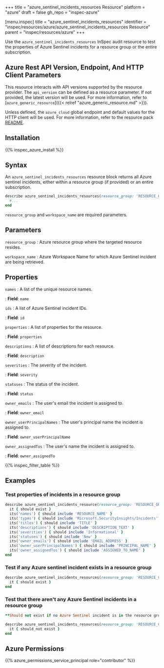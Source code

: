 +++
title = "azure_sentinel_incidents_resources Resource"
platform = "azure"
draft = false
gh_repo = "inspec-azure"

[menu.inspec]
title = "azure_sentinel_incidents_resources"
identifier = "inspec/resources/azure/azure_sentinel_incidents_resources Resource"
parent = "inspec/resources/azure"
+++

Use the `azure_sentinel_incidents_resources` InSpec audit resource to test the properties of Azure Sentinel incidents for a resource group or the entire subscription.

## Azure Rest API Version, Endpoint, And HTTP Client Parameters

This resource interacts with API versions supported by the resource provider. The `api_version` can be defined as a resource parameter.
If not provided, the latest version will be used. For more information, refer to [`azure_generic_resource`]({{< relref "azure_generic_resource.md" >}}).

Unless defined, the `azure_cloud` global endpoint and default values for the HTTP client will be used. For more information, refer to the resource pack [README](https://github.com/inspec/inspec-azure/blob/main/README.md).

## Installation

{{% inspec_azure_install %}}

## Syntax

An `azure_sentinel_incidents_resources` resource block returns all Azure sentinel incidents, either within a resource group (if provided) or an entire subscription.

```ruby
describe azure_sentinel_incidents_resources(resource_group: 'RESOURCE_GROUP', workspace_name: 'WORKSPACE_NAME') do
  #...
end
```

`resource_group` and `workspace_name` are required parameters.

## Parameters

`resource_group`
: Azure resource group where the targeted resource resides.

`workspace_name`
: Azure Workspace Name for which Azure Sentinel incident are being retrieved.

## Properties

`names`
: A list of the unique resource names.

: **Field**: `name`

`ids`
: A list of Azure Sentinel incident IDs.

: **Field**: `id`

`properties`
: A list of properties for the resource.

: **Field**: `properties`

`descriptions`
: A list of descriptions for each resource.

: **Field**: `description`

`severities`
: The severity of the incident.

: **Field**: `severity`

`statuses`
: The status of the incident.

: **Field**: `status`

`owner_emails`
: The user's email the incident is assigned to.

: **Field**: `owner_email`

`owner_userPrincipalNames`
: The user's principal name the incident is assigned to.

: **Field**: `owner_userPrincipalName`

`owner_assignedTos`
: The user's name the incident is assigned to.

: **Field**: `owner_assignedTo`

{{% inspec_filter_table %}}

## Examples

### Test properties of incidents in a resource group

```ruby
describe azure_sentinel_incidents_resource(resource_group: 'RESOURCE_GROUP', workspace_name: 'WORKSPACE_NAME') do
  it { should exist }
  its('names') { should include 'RESOURCE_NAME' }
  its('types') { should include 'Microsoft.SecurityInsights/Incidents' }
  its('titles') { should include 'TITLE' }
  its('descriptions') { should include 'DESCRIPTION_TEXT' }
  its('severities') { should include 'Informational' }
  its('statuses') { should include 'New' }
  its('owner_emails') { should include 'EMAIL_ADDRESS' }
  its('owner_userPrincipalNames') { should include 'PRINCIPAL_NAME' }
  its('owner_assignedTos') { should include 'ASSIGNED_TO_NAME' }
end
```

### Test if any Azure sentinel incident exists in a resource group

```ruby
describe azure_sentinel_incidents_resources(resource_group: 'RESOURCE_GROUP', workspace_name: 'WORKSPACE_NAME') do
  it { should exist }
end
```

### Test that there aren't any Azure Sentinel incidents in a resource group

```ruby
**Should not exist if no Azure Sentinel incident is in the resource group.**

describe azure_sentinel_incidents_resources(resource_group: 'RESOURCE_GROUP', workspace_name: 'WORKSPACE_NAME') do
  it { should_not exist }
end
```

## Azure Permissions

{{% azure_permissions_service_principal role="contributor" %}}
